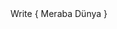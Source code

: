 <!DOCTYPE html>
<head>
<title>ilk uygulama </title>
<meta charset="iso-8859">
</head>

<body>
<div>
<span> Write { Meraba Dünya } </span>
</div>
</body>
</html>
